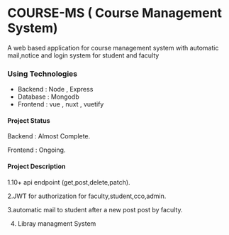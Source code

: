 # COURSE-MS ( Course Management System)
A web based application for course management system with automatic mail,notice and login system for student and faculty 
### Using Technologies
  - Backend : Node , Express
  - Database : Mongodb
  - Frontend : vue , nuxt , vuetify

#### Project Status 
Backend : Almost Complete.

Frontend : Ongoing.

#### Project Description 
1.10+ api endpoint (get,post,delete,patch).

2.JWT for authorization for faculty,student,cco,admin.

3.automatic mail to student after a new post post by faculty.

4. Libray managment System



